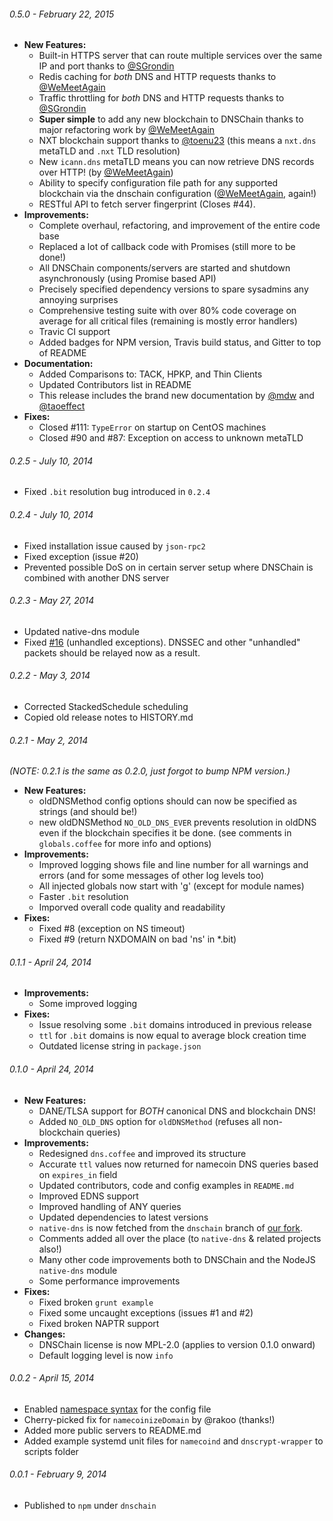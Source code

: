 ###### 0.5.0 - February 22, 2015

- __New Features:__
    + Built-in HTTPS server that can route multiple services over the same IP and port thanks to [@SGrondin](https://github.com/SGrondin)
    + Redis caching for *both* DNS and HTTP requests thanks to [@WeMeetAgain](https://github.com/WeMeetAgain)
    + Traffic throttling for *both* DNS and HTTP requests thanks to [@SGrondin](https://github.com/SGrondin)
    + **Super simple** to add any new blockchain to DNSChain thanks to major refactoring work by [@WeMeetAgain](https://github.com/WeMeetAgain)
    + NXT blockchain support thanks to [@toenu23](https://github.com/toenu23) (this means a `nxt.dns` metaTLD and `.nxt` TLD resolution)
    + New `icann.dns` metaTLD means you can now retrieve DNS records over HTTP! (by [@WeMeetAgain](https://github.com/WeMeetAgain))
    + Ability to specify configuration file path for any supported blockchain via the dnschain configuration ([@WeMeetAgain](https://github.com/WeMeetAgain), again!)
    + RESTful API to fetch server fingerprint (Closes #44).
- __Improvements:__
    + Complete overhaul, refactoring, and improvement of the entire code base
    + Replaced a lot of callback code with Promises (still more to be done!)
    + All DNSChain components/servers are started and shutdown asynchronously (using Promise based API)
    + Precisely specified dependency versions to spare sysadmins any annoying surprises
    + Comprehensive testing suite with over 80% code coverage on average for all critical files (remaining is mostly error handlers)
    + Travic CI support
    + Added badges for NPM version, Travis build status, and Gitter to top of README
- __Documentation:__
    + Added Comparisons to: TACK, HPKP, and Thin Clients
    + Updated Contributors list in README
    + This release includes the brand new documentation by [@mdw](https://twitter.com/mdw) and [@taoeffect](https://twitter.com/taoeffect)
- __Fixes:__
    + Closed #111: `TypeError` on startup on CentOS machines
    + Closed #90 and #87: Exception on access to unknown metaTLD

###### 0.2.5 - July 10, 2014

- Fixed `.bit` resolution bug introduced in `0.2.4`

###### 0.2.4 - July 10, 2014

- Fixed installation issue caused by `json-rpc2`
- Fixed exception (issue #20)
- Prevented possible DoS on in certain server setup where DNSChain
  is combined with another DNS server

###### 0.2.3 - May 27, 2014

- Updated native-dns module
- Fixed [#16](https://github.com/okTurtles/dnschain/issues/16) (unhandled exceptions). DNSSEC and other "unhandled" packets should be relayed now as a result.

###### 0.2.2 - May 3, 2014

- Corrected StackedSchedule scheduling
- Copied old release notes to HISTORY.md

###### 0.2.1 - May 2, 2014

_(NOTE: 0.2.1 is the same as 0.2.0, just forgot to bump NPM version.)_

- __New Features:__
    + oldDNSMethod config options should can now be specified as strings
      (and should be!)
    + new oldDNSMethod `NO_OLD_DNS_EVER` prevents resolution in oldDNS
      even if the blockchain specifies it be done.
      (see comments in `globals.coffee` for more info and options)
- __Improvements:__
    + Improved logging shows file and line number for all warnings
      and errors (and for some messages of other log levels too)
    + All injected globals now start with 'g' (except for module names)
    + Faster `.bit` resolution
    + Imporved overall code quality and readability
- __Fixes:__
    + Fixed #8 (exception on NS timeout)
    + Fixed #9 (return NXDOMAIN on bad 'ns' in *.bit)

###### 0.1.1 - April 24, 2014

- __Improvements:__
    + Some improved logging
- __Fixes:__
    + Issue resolving some `.bit` domains introduced in previous release
    + `ttl` for `.bit` domains is now equal to average block creation time
    + Outdated license string in `package.json`

###### 0.1.0 - April 24, 2014

- __New Features:__
    + DANE/TLSA support for *BOTH* canonical DNS and blockchain DNS!
    + Added `NO_OLD_DNS` option for `oldDNSMethod` (refuses all non-blockchain queries)
- __Improvements:__
    + Redesigned `dns.coffee` and improved its structure
    + Accurate `ttl` values now returned for namecoin DNS queries based on `expires_in` field
    + Updated contributors, code and config examples in `README.md`
    + Improved EDNS support
    + Improved handling of ANY queries
    + Updated dependencies to latest versions
    + `native-dns` is now fetched from the `dnschain` branch of [our fork](https://github.com/okTurtles/node-dns/tree/dnschain).
    + Comments added all over the place (to `native-dns` &amp; related projects also!)
    + Many other code improvements both to DNSChain and the NodeJS `native-dns` module
    + Some performance improvements
- __Fixes:__
    + Fixed broken `grunt example`
    + Fixed some uncaught exceptions (issues #1 and #2)
    + Fixed broken NAPTR support
- __Changes:__
    + DNSChain license is now MPL-2.0 (applies to version 0.1.0 onward)
    + Default logging level is now `info`

###### 0.0.2 - April 15, 2014

- Enabled [namespace syntax](https://github.com/gagle/node-properties#namespaces) for the config file
- Cherry-picked fix for `namecoinizeDomain` by @rakoo (thanks!)
- Added more public servers to README.md
- Added example systemd unit files for `namecoind` and `dnscrypt-wrapper` to scripts folder

###### 0.0.1 - February 9, 2014

- Published to `npm` under `dnschain`
